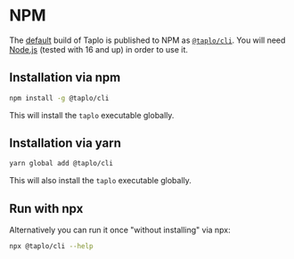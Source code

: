 # NPM

The [default](./binary.md#default-build) build of Taplo is published to NPM as [`@taplo/cli`](https://www.npmjs.com/package/@taplo/cli). You will need [Node.js](https://nodejs.org/en/) (tested with 16 and up) in order to use it.

## Installation via npm

```sh
npm install -g @taplo/cli
```

This will install the `taplo` executable globally.

## Installation via yarn

```sh
yarn global add @taplo/cli
```

This will also install the `taplo` executable globally.

## Run with npx

Alternatively you can run it once "without installing" via npx:

```sh
npx @taplo/cli --help
```
